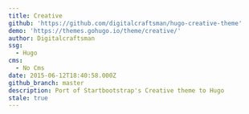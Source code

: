 ```yaml
---
title: Creative
github: 'https://github.com/digitalcraftsman/hugo-creative-theme'
demo: 'https://themes.gohugo.io/theme/creative/'
author: Digitalcraftsman
ssg:
  - Hugo
cms:
  - No Cms
date: 2015-06-12T18:40:58.000Z
github_branch: master
description: Port of Startbootstrap's Creative theme to Hugo
stale: true
---
```

